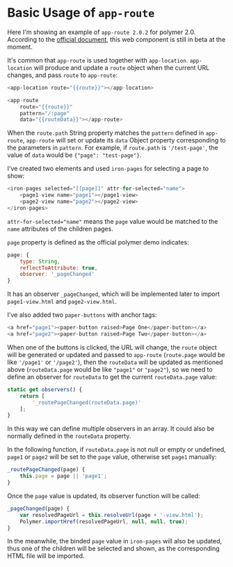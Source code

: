 # Basic Usage of `app-route`

Here I'm showing an example of `app-route 2.0.2` for polymer 2.0. According to the [official document](https://www.webcomponents.org/element/PolymerElements/app-route), this web component is still in beta at the moment.

It's common that `app-route` is used together with `app-location`. `app-location` will produce and update a `route` object when the current URL changes, and pass `route` to `app-route`:

```javascript
<app-location route="{{route}}"></app-location>

<app-route
    route="{{route}}"
    pattern="/:page"
    data="{{routeData}}"></app-route>
```

When the `route.path` String property matches the `pattern` defined in `app-route`, `app-route` will set or update its `data` Object property corresponding to the parameters in `pattern`. For example, if `route.path` is `'/test-page'`, the value of `data` would be `{"page": "test-page"}`.

I've created two elements and used `iron-pages` for selecting a page to show:

```javascript
<iron-pages selected="[[page]]" attr-for-selected="name">
    <page1-view name="page1"></page1-view>
    <page2-view name="page2"></page2-view>
</iron-pages>
```

`attr-for-selected="name"` means the `page` value would be matched to the `name` attributes of the children pages.

`page` property is defined as the official polymer demo indicates:

```javascript
page: {
    type: String,
    reflectToAttribute: true,
    observer: '_pageChanged'
}
```
It has an observer `_pageChanged`, which will be implemented later to import `page1-view.html` and `page2-view.html`.

I've also added two `paper-buttons` with anchor tags:

```javascript
<a href="page1"><paper-button raised>Page One</paper-button></a>
<a href="page2"><paper-button raised>Page Two</paper-button></a>
```

When one of the buttons is clicked, the URL will change, the `route` object will be generated or updated and passed to `app-route` (`route.page` would be like `'/page1'` or `'/page2'`), then the `routeData` will be updated as mentioned above (`routeData.page` would be like `"page1"` or `"page2"`), so we need to define an observer for `routeData` to get the current `routeData.page` value:

```javascript
static get observers() {
    return [
        '_routePageChanged(routeData.page)'
    ];
}
```

In this way we can define multiple observers in an array. It could also be normally defined in the `routeData` property.

In the following function, if `routeData.page` is not null or empty or undefined, `page1` or `page2` will be set to the `page` value, otherwise set `page1` manually:

```javascript
_routePageChanged(page) {
    this.page = page || 'page1';
}
```

Once the `page` value is updated, its observer function will be called:

```javascript
_pageChanged(page) {
    var resolvedPageUrl = this.resolveUrl(page + '-view.html');
    Polymer.importHref(resolvedPageUrl, null, null, true);
}
```

In the meanwhile, the binded `page` value in `iron-pages` will also be updated, thus one of the children will be selected and shown, as the corresponding HTML file will be imported.
